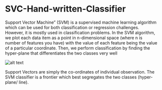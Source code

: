 # SVC-Hand-written-Classifier
Support Vector Machine” (SVM) is a supervised machine learning algorithm which can be used for both classification or regression challenges. However,  it is mostly used in classification problems. In the SVM algorithm, we plot each data item as a point in n-dimensional space (where n is number of features you have) with the value of each feature being the value of a particular coordinate. Then, we perform classification by finding the hyper-plane that differentiates the two classes very well



![alt text](https://www.analyticsvidhya.com/wp-content/uploads/2015/10/SVM_1.png)




Support Vectors are simply the co-ordinates of individual observation. The SVM classifier is a frontier which best segregates the two classes (hyper-plane/ line).
